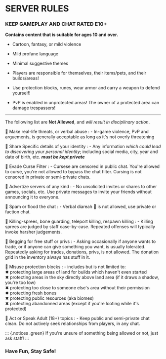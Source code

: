 # SERVER RULES

### KEEP GAMEPLAY AND CHAT RATED **E10+**

**Contains content that is suitable for ages 10 and over.**

 - Cartoon, fantasy, or mild violence
 - Mild profane language
 - Minimal suggestive themes

 - Players are responsible for themselves, their items/pets, and their builds/areas!
 - Use protection blocks, runes, wear armor and carry a weapon to defend yourself!
 - PvP is enabled in unprotected areas! The owner of a protected area can damage trespassers!

___

The following list are **Not Allowed**, and *will result in disciplinary action*.

🚫 Make real-life threats, or verbal abuse
: - In-game violence, PvP and arguements, is generally acceptable as long as it's not overly threatening
 
🚫 Share Specific details of your identity
: - Any information *which could lead to discovering your personal identity*; including social media, city, year and date of birth, etc. ***must be kept private***
 
🚫 Evade Curse Filter
: -  Cursese are censored in public chat. You're allowed to curse, you're not allowed to bypass the chat filter. Cursing is not censored in private or semi-private chats.
 
🚫 Advertize servers of any kind
:  -  No unsolicited invites or shares to other games, socials, etc. Use private messages to invite your friends without announcing it to everyone.
 
🚫 Spam or flood the chat
:  -  Verbal diareah 💩 is not allowed, use private or faction chat.
 
🚫 Killing-sprees, bone guarding, teleport killing, respawn killing
:  -  Killing sprees are judged by staff case-by-case. Repeated offenses will typically invoke harsher judgements.
 
🚫 Begging for free stuff or privs
:  -  Asking occasionally if anyone wants to trade, or if anyone can give something you want, is usually tolerated. Repeatedly asking for trades, donations, privs, is not allowed. The donation grid in the inventory always has stuff in it.
 
🚫 Misuse protection blocks
: - includes but is not limited to&colon;<br> ✖ protecting large areas of land for builds which haven't even started <br>  ✖ protecting areas in the sky directly above land area (if it draws a shadow, you're too low) <br>  ✖ protecting too close to someone else's area without their permission <br>  ✖ protecting fresh bones <br>  ✖ protecting public resources (aka biomes)<br>  ✖ protecting abandonned areas (except if you're looting while it's protected)
 
🚫 Act or Speak Adult (18+) topics
:  -  Keep public and semi-private chat clean. Do not actively seek relationships from players, in any chat.

::: {.notices .green}
If you're unsure of something being allowed or not, just ask staff!
:::

### Have Fun, Stay Safe!
